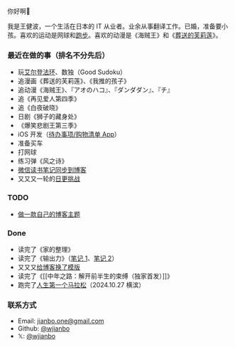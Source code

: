 ---
---


你好啊👋  

我是王健波，一个生活在日本的 IT 从业者。业余从事翻译工作。已婚，准备要小孩。喜欢的运动是网球和[跑步](https://wjianbo.github.io/running_page/)。喜欢的动漫是《海贼王》和《[葬送的芙莉莲](notes/frieren)》。

### 最近在做的事（排名不分先后）

- 玩[艾尔登法环](notes/elden-ring)、数独（Good Sudoku）
- 追漫画《葬送的芙莉莲》、《我推的孩子》
- 追动漫《海贼王》、『アオのハコ』、『ダンダダン』、『チ』
- 追《再见爱人第四季》
- 追《白夜破晓》
- 日剧《狮子的藏身处》
- 《爆笑悲剧王第三季》
- iOS 开发（[待办事项/购物清单 App](https://apple.co/3Mdyf4q)）
- 准备买车
- 打网球
- 练习弹《风之诗》
- [微信读书笔记同步到博客](books)
- 又又又一轮的[日更挑战](daily-write)

### TODO

- [做一款自己的博客主题](daily-write/2024-11-08)

### Done

- 读完了《家的整理》
- 读完了《输出力》（[笔记 1](daily-write/2024-11-01-output-power)、[笔记 2](daily-write/2024-11-07)）
- 又又又[给博客换了模版](notes/blog-notes)
- 读完了《[[中年之路：解开前半生的束缚（独家首发）]]》
- 跑完了[人生第一个马拉松](daily-write/2024-11-03-post-marathon)（2024.10.27 横滨）



### 联系方式

- Email: jianbo.one@gmail.com
- Github: [@wjianbo](https://github.com/wjianbo)
- 𝕏: [@wjianbo](https://twitter.com/wjianbo)